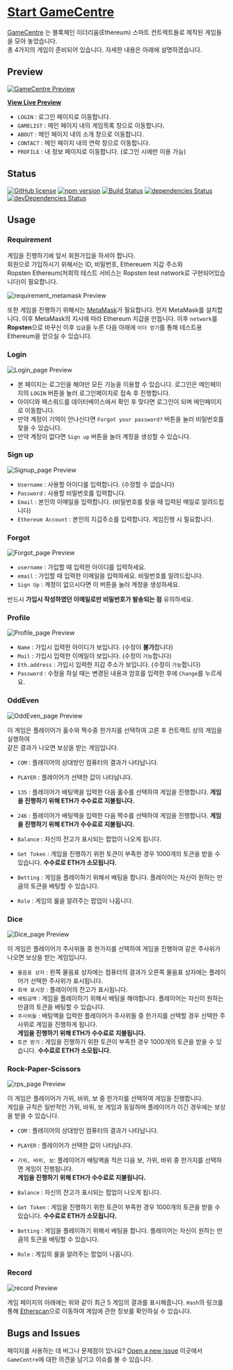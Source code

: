 # [Start GameCentre](http://203.236.220.47:3000/)

[GameCentre](http://203.236.220.47:3000/) 는 블록체인 이더리움(Ethereum) 스마트 컨트렉트들로 제작된 게임들을 모아 놓았습니다.<br>
 총 4가지의 게임이 준비되어 있습니다. 자세한 내용은 아래에 설명하겠습니다.

## Preview

[![GameCentre Preview](./public/img/md/main.PNG)](http://203.236.220.47:3000/)

**[View Live Preview](http://203.236.220.47:3000/)**

- `LOGIN` : 로그인 페이지로 이동합니다.
- `GAMELIST` : 메인 페이지 내의 게임목록 창으로 이동합니다.
- `ABOUT` : 메인 페이지 내의 소개 창으로 이동합니다.
- `CONTACT` : 메인 페이지 내의 연락 창으로 이동합니다.
- `PROFILE` : 내 정보 페이지로 이동합니다. (로그인 시에만 이용 가능)

## Status

[![GitHub license](https://img.shields.io/badge/license-MIT-blue.svg)](https://raw.githubusercontent.com/BlackrockDigital/startbootstrap-freelancer/master/LICENSE)
[![npm version](https://img.shields.io/npm/v/startbootstrap-freelancer.svg)](https://www.npmjs.com/package/startbootstrap-freelancer)
[![Build Status](https://travis-ci.org/BlackrockDigital/startbootstrap-freelancer.svg?branch=master)](https://travis-ci.org/BlackrockDigital/startbootstrap-freelancer)
[![dependencies Status](https://david-dm.org/BlackrockDigital/startbootstrap-freelancer/status.svg)](https://david-dm.org/BlackrockDigital/startbootstrap-freelancer)
[![devDependencies Status](https://david-dm.org/BlackrockDigital/startbootstrap-freelancer/dev-status.svg)](https://david-dm.org/BlackrockDigital/startbootstrap-freelancer?type=dev)

## Usage

### Requirement

게임을 진행하기에 앞서 회원가입을 하셔야 합니다.<br>회원으로 가입하시기 위해서는 ID, 비밀번호, Ethereuem 지갑 주소와 <br>Ropsten Ethereum(저희의 테스트 서비스는 Ropsten test network로 구현되어있습니다)이 필요합니다.

![requirement_metamask Preview](./public/img/md/needMetamask.png)

또한 게임을 진행하기 위해서는 [MetaMask](https://metamask.io/)가 필요합니다.
먼저 MetaMask를 설치합니다. 이후 MetaMask의 지시에 따라 Ethereum 지갑을 만듭니다.
이후 `network`를 **Ropsten**으로 바꾸신 이후 `입금`을 누른 다음 아래에 `이더 얻기`를 통해 테스트용 Ethereum을 얻으실 수 있습니다.

### Login

![Login_page Preview](./public/img/md/login.PNG)

- 본 페이지는 로그인을 해야만 모든 기능을 이용할 수 있습니다. 로그인은 메인페이지의 `LOGIN` 버튼을 눌러 로그인페이지로 접속 후 진행합니다.<br>
- 아이디와 패스워드를 데이터베이스에서 확인 후 맞다면 로그인이 되며 메인페이지로 이동합니다.
- 만약 계정이 기억이 안나신다면 `Forgot your password?` 버튼을 눌러 비밀번호를 찾을 수 있습니다.
- 만약 계정이 없다면 `Sign up` 버튼을 눌러 계정을 생성할 수 있습니다.

### Sign up

![Signup_page Preview](./public/img/md/signup.PNG)

- `Username` : 사용할 아이디를 입력합니다. (수정할 수 없습니다)
- `Password` : 사용할 비밀번호를 입력합니다.
- `Email` : 본인의 이메일을 입력합니다. (비밀번호를 찾을 때 입력된 메일로 알려드립니다)
- `Ethereum Account` : 본인의 지갑주소를 입력합니다. 게임진행 시 필요합니다.

### Forgot

![Forgot_page Preview](public/img/md/forgot.png)

- `username` : 가입할 때 입력한 아이디를 입력하세요.
- `email` : 가입할 때 입력한 이메일을 입력하세요. 비밀번호를 알려드립니다.
- `Sign Up` : 계정이 없으시다면 이 버튼을 눌러 계정을 생성하세요.

반드시 **가입시 작성하였던 이메일로만 비밀번호가 발송되는 점** 유의하세요.

### Profile

![Profile_page Preview](public/img/md/profile.png)

- `Name` : 가입시 입력한 아이디가 보입니다. (수정이 **불가**합니다)
- `Mail` : 가입시 입력한 이메일이 보입니다. (수정이 `가능`합니다)
- `Eth.address` : 가입시 입력한 지갑 주소가 보입니다. (수정이 `가능`합니다)
- `Password` : 수정을 하실 때는 변경된 내용과 암호를 입력한 후에 `Change`를 누르세요.

### OddEven

![OddEven_page Preview](public/img/md/oddeven.png)

이 게임은 플레이어가 홀수와 짝수중 한가지를 선택하여 고른 후 컨트랙트 상의 게임을 실행하여<br>
같은 결과가 나오면 보상을 받는 게임입니다.

- `COM` : 플레이어의 상대방인 컴퓨터의 결과가 나타납니다.
- `PLAYER` : 플레이어가 선택한 값이 나타납니다.

- `135` : 플레이어가 배팅액을 입력한 다음 홀수를 선택하여 게임을 진행합니다. **게임을 진행하기 위해 ETH가 수수료로 지불됩니다.**
- `246` : 플레이어가 배팅액을 입력한 다음 짝수를 선택하여 게임을 진행합니다. **게임을 진행하기 위해 ETH가 수수료로 지불됩니다.**

- `Balance` : 자신의 잔고가 표시되는 팝업이 나오게 됩니다.
- `Get Token` : 게임을 진행하기 위한 토큰이 부족한 경우 1000개의 토큰을 받을 수 있습니다. **수수료로 ETH가 소모됩니다.**
- `Betting` : 게임을 플레이하기 위해서 배팅을 합니다. 플레이어는 자신이 원하는 만큼의 토큰을 배팅할 수 있습니다.
- `Role` : 게임의 룰을 알려주는 팝업이 나옵니다.

### Dice

![Dice_page Preview](public/img/md/dice.png)

이 게임은 플레이어가 주사위들 중 한가지를 선택하여 게임을 진행하여 같은 주사위가 나오면 보상을 받는 게임입니다.

- `물음표 상자` : 왼쪽 물음표 상자에는 컴퓨터의 결과가 오른쪽 물음표 상자에는 플레이어가 선택한 주사위가 표시됩니다.
- `회색 표시창` : 플레이어의 잔고가 표시됩니다.
- `배팅금액` : 게임을 플레이하기 위해서 배팅을 해야합니다. 플레이어는 자신이 원하는 만큼의 토큰을 배팅할 수 있습니다.
- `주사위들` : 배팅액을 입력한 플레이어가 주사위들 중 한가지를 선택할 경우 선택한 주사위로 게임을 진행하게 됩니다.<br>**게임을 진행하기 위해 ETH가 수수료로 지불됩니다.**
- `토큰 받기` : 게임을 진행하기 위한 토큰이 부족한 경우 1000개의 토큰을 받을 수 있습니다. **수수료로 ETH가 소모됩니다.**

### Rock-Paper-Scissors

![rps_page Preview](public/img/md/rps.png)

이 게임은 플레이어가 가위, 바위, 보 중 한가지를 선택하여 게임을 진행합니다.<br>게임을 규칙은 일반적인 가위, 바위, 보 게임과 동일하며 플레이어가 이긴 경우에는 보상을 받을 수 있습니다.

- `COM` : 플레이어의 상대방인 컴퓨터의 결과가 나타납니다.
- `PLAYER` : 플레이어가 선택한 값이 나타납니다.

- `가위, 바위, 보`: 플레이어가 배팅액을 적은 다음 보, 가위, 바위 중 한가지를 선택하면 게임이 진행됩니다.<br>**게임을 진행하기 위해 ETH가 수수료로 지불됩니다.**

- `Balance` : 자신의 잔고가 표시되는 팝업이 나오게 됩니다.
- `Get Token` : 게임을 진행하기 위한 토큰이 부족한 경우 1000개의 토큰을 받을 수 있습니다. **수수료로 ETH가 소모됩니다.**
- `Betting` : 게임을 플레이하기 위해서 배팅을 합니다. 플레이어는 자신이 원하는 만큼의 토큰을 배팅할 수 있습니다.
- `Role` : 게임의 룰을 알려주는 팝업이 나옵니다.

### Record

![record Preview](public/img/md/recode.png)

게임 페이지의 아래에는 위와 같이 최근 5 게임의 결과를 표시해줍니다.
`Hash`의 링크를 통해 [Etherscan](https://etherscan.io)으로 이동하여 게임에 관한 정보를 확인하실 수 있습니다.

## Bugs and Issues

페이지를 사용하는 데 버그나 문제점이 있나요? [Open a new issue](https://github.com/dnflwlq3231/Crypto-Gamecentre/issues) 이곳에서 `GameCentre`에 대한 의견을 남기고 이슈를 볼 수 있습니다.

